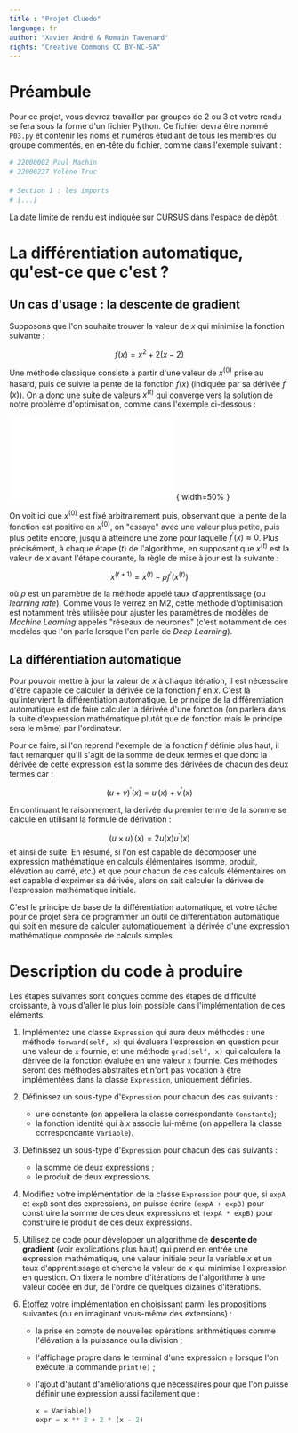 ```yaml
---
title : "Projet Cluedo"
language: fr
author: "Xavier André & Romain Tavenard"
rights: "Creative Commons CC BY-NC-SA"
---
```


# Préambule

Pour ce projet, vous devrez travailler par groupes de 2 ou 3 et votre rendu se fera sous la forme d'un fichier Python.
Ce fichier devra être nommé `P03.py` et contenir les noms et numéros étudiant de tous les membres du groupe commentés, en en-tête du fichier, comme dans l'exemple suivant :

```python
# 22000002 Paul Machin
# 22000227 Yolène Truc

# Section 1 : les imports
# [...]
```

La date limite de rendu est indiquée sur CURSUS dans l'espace de dépôt.

# La différentiation automatique, qu'est-ce que c'est ?

## Un cas d'usage : la descente de gradient

Supposons que l'on souhaite trouver la valeur de $x$ qui minimise la fonction suivante :

$$
  f(x) = x^2 +2 (x - 2)
$$

Une méthode classique consiste à partir d'une valeur de $x^{(0)}$ prise au hasard, puis de suivre la pente de la fonction $f(x)$ (indiquée par sa dérivée $f^{\prime}(x)$).
On a donc une suite de valeurs $x^{(t)}$ qui converge vers la solution de notre problème d'optimisation, comme dans l'exemple ci-dessous :

![](fig/grad_descent.pdf){ width=50% }

On voit ici que $x^{(0)}$ est fixé arbitrairement puis, observant que la pente de la fonction est positive en $x^{(0)}$, on "essaye" avec une valeur plus petite, puis plus petite encore, jusqu'à atteindre une zone pour laquelle $f^{\prime}(x) \approx 0$.
Plus précisément, à chaque étape $(t)$ de l'algorithme, en supposant que $x^{(t)}$ est la valeur de $x$ avant l'étape courante, la règle de mise à jour est la suivante :

$$
  x^{(t+1)} = x^{(t)} - \rho f^{\prime}(x^{(t)})
$$

où $\rho$ est un paramètre de la méthode appelé taux d'apprentissage (ou _learning rate_).
Comme vous le verrez en M2, cette méthode d'optimisation est notamment très utilisée pour ajuster les paramètres de modèles de _Machine Learning_ appelés "réseaux de neurones" (c'est notamment de ces modèles que l'on parle lorsque l'on parle de _Deep Learning_).

## La différentiation automatique

Pour pouvoir mettre à jour la valeur de $x$ à chaque itération, il est nécessaire d'être capable de calculer la dérivée de la fonction $f$ en $x$.
C'est là qu'intervient la différentiation automatique.
Le principe de la différentiation automatique est de faire calculer la dérivée d'une fonction (on parlera dans la suite d'expression mathématique plutôt que de fonction mais le principe sera le même) par l'ordinateur.

Pour ce faire, si l'on reprend l'exemple de la fonction $f$ définie plus haut, il faut remarquer qu'il s'agit de la somme de deux termes et que donc la dérivée de cette expression est la somme des dérivées de chacun des deux termes car :

$$
  (u + v)^\prime (x) = u^\prime (x) + v^\prime (x)
$$

En continuant le raisonnement, la dérivée du premier terme de la somme se calcule en utilisant la formule de dérivation :

$$
  (u \times u)^\prime (x) = 2 u(x) u^\prime (x)
$$
et ainsi de suite.
En résumé, si l'on est capable de décomposer une expression mathématique en calculs élémentaires (somme, produit, élévation au carré, _etc._) et que pour chacun de ces calculs élémentaires on est capable d'exprimer sa dérivée, alors on sait calculer la dérivée de l'expression mathématique initiale.

C'est le principe de base de la différentiation automatique, et votre tâche pour ce projet sera de programmer un outil de différentiation automatique qui soit en mesure de calculer automatiquement la dérivée d'une expression mathématique composée de calculs simples.

# Description du code à produire

Les étapes suivantes sont conçues comme des étapes de difficulté croissante, à vous d'aller le plus loin possible dans l'implémentation de ces éléments.

1. Implémentez une classe `Expression` qui aura deux méthodes : une méthode `forward(self, x)` qui évaluera l'expression en question pour une valeur de `x` fournie, et une méthode `grad(self, x)` qui calculera la dérivée de la fonction évaluée en une valeur `x` fournie. Ces méthodes seront des méthodes abstraites et n'ont pas vocation à être implémentées dans la classe `Expression`, uniquement définies.

2. Définissez un sous-type d'`Expression` pour chacun des cas suivants :
    * une constante (on appellera la classe correspondante `Constante`);
    * la fonction identité qui à $x$ associe lui-même (on appellera la classe correspondante `Variable`).

3. Définissez un sous-type d'`Expression` pour chacun des cas suivants :
    * la somme de deux expressions ;
    * le produit de deux expressions.

4. Modifiez votre implémentation de la classe `Expression` pour que, si `expA` et `expB` sont des expressions, on puisse écrire `(expA + expB)` pour construire la somme de ces deux expressions et `(expA * expB)` pour construire le produit de ces deux expressions.

5. Utilisez ce code pour développer un algorithme de **descente de gradient** (voir explications plus haut) qui prend en entrée une expression mathématique, une valeur initiale pour la variable $x$ et un taux d'apprentissage et cherche la valeur de $x$ qui minimise l'expression en question. On fixera le nombre d'itérations de l'algorithme à une valeur codée en dur, de l'ordre de quelques dizaines d'itérations.

6. Étoffez votre implémentation en choisissant parmi les propositions suivantes (ou en imaginant vous-même des extensions) :
    * la prise en compte de nouvelles opérations arithmétiques comme l'élévation à la puissance ou la division ;
    * l'affichage propre dans le terminal d'une expression `e` lorsque l'on exécute la commande `print(e)` ;
    * l'ajout d'autant d'améliorations que nécessaires pour que l'on puisse définir une expression aussi facilement que :

      ```python
      x = Variable()
      expr = x ** 2 + 2 * (x - 2)
      ```